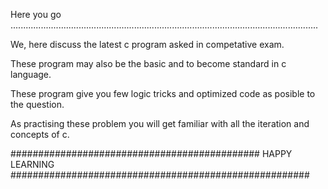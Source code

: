 Here you go ..........................................................................................................................

We, here discuss the latest c program asked in competative exam.

These program may also be the basic and to become standard in c language.

These program give you few logic tricks and optimized code as posible to the question.

As practising these problem you will get familiar with all the iteration and concepts of c.


#############################################  HAPPY LEARNING  ######################################################
